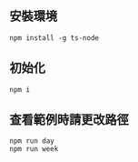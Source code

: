 ## 安裝環境

    npm install -g ts-node

## 初始化

    npm i

## 查看範例時請更改路徑

    npm run day
    npm run week
